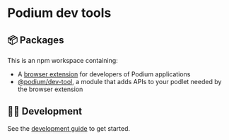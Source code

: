 # Podium dev tools

## 📦 Packages

This is an npm workspace containing:

- A [browser extension](packages/client/) for developers of Podium applications
- [@podium/dev-tool](packages/server/), a module that adds APIs to your podlet needed by the browser extension

## 🧑‍💻 Development

See the [development guide](./CONTRIBUTING.md) to get started.
